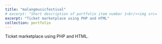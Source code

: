 ```yaml
---
title: "malangmusicfestival"
# excerpt: "Short description of portfolio item number 1<br/><img src='/images/500x300.png'>"
excerpt: "Ticket marketplace using PHP and HTML"
collection: portfolio
---
```


Ticket marketplace using PHP and HTML.
